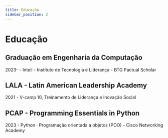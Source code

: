 ```yaml
---
title: Educação
sidebar_position: 2
---
```


# Educação

##  Graduação em Engenharia da Computação

2023- - Inteli - Instituto de Tecnologia e Liderança - BTG Pactual Scholar

## LALA - Latin American Leadership Academy

2021 - V-camp 10, Treinamento de Liderança e Inovação Social 

##  PCAP - Programming Essentials in Python

2023 - Python · Programação orientada a objetos (POO) - Cisco Networking
Academy

